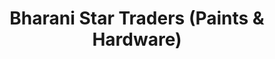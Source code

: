 ---
title: "Bharani Star Traders (Paints & Hardware)"
url: /kattachira/bharani-star-traders-paints-und-hardware/
shop: Eisenwaren
---
